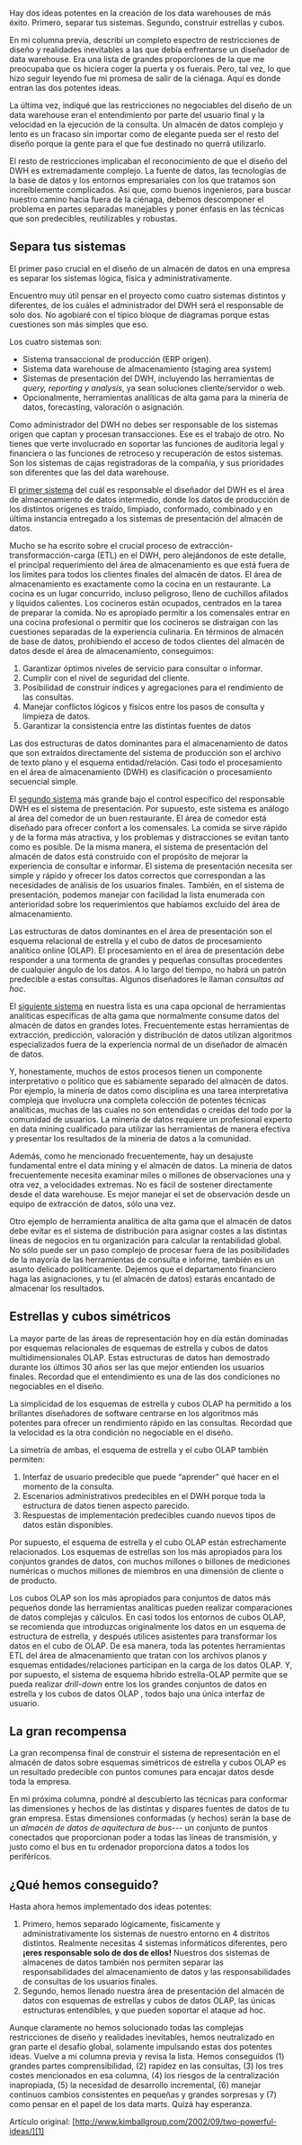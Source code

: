 ﻿---
UniqueId: dvYbjoFOOP
Title: Dos ideas potentes
Url: 2002/dos-ideas-potentes.html
Section: Fundamentos Business Intelligence
Date: 2002-09-17T00:00:00.0000000+02:00
Description: "Hay dos ideas potentes en la creación de los data warehouses de más éxito. Primero, separar tus sistemas. Segundo, construir estrellas y cubos."
Author: Ralph Kimball

---
Hay dos ideas potentes en la creación de los data warehouses de más éxito. Primero, separar tus sistemas. Segundo, construir estrellas y cubos.





En mi columna previa, describí un completo espectro de restricciones de diseño y realidades inevitables a las que debía enfrentarse un diseñador de data warehouse. Era una lista de grandes proporciones de la que me preocupaba que os hiciera coger la puerta y os fuerais. Pero, tal vez, lo que hizo seguir leyendo fue mi promesa de salir de la ciénaga. Aquí es donde entran las dos potentes ideas.

La última vez, indiqué que las restricciones no negociables del diseño de un data warehouse eran el entendimiento por parte del usuario final y la velocidad en la ejecución de la consulta. Un almacén de datos complejo y lento es un fracaso sin importar como de elegante pueda ser el resto del diseño porque la gente para el que fue destinado no querrá utilizarlo.

El resto de restricciones implicaban el reconocimiento de que el diseño del DWH es extremadamente complejo. La fuente de datos, las tecnologías de la base de datos y los entornos empresariales con los que tratamos son increíblemente complicados. Así que, como buenos ingenieros, para buscar nuestro camino hacia fuera de la ciénaga, debemos descomponer el problema en partes separadas manejables y poner énfasis en las técnicas que son predecibles, reutilizables y robustas.

## Separa tus sistemas

El primer paso crucial en el diseño de un almacén de datos en una empresa es separar los sistemas lógica, física y administrativamente.

Encuentro muy útil pensar en el proyecto como cuatro sistemas distintos y diferentes, de los cuáles el administrador del DWH será el responsable de solo dos. No agobiaré con el típico bloque de diagramas porque estas cuestiones son más simples que eso.

Los cuatro sistemas son:

- Sistema transaccional de producción (ERP origen).
- Sistema data warehouse de almacenamiento (staging area system)
- Sistemas de presentación del DWH, incluyendo las herramientas de *query, reporting y analysis*, ya sean soluciones cliente/servidor o web.
- Opcionalmente, herramientas analíticas  de alta gama para la minería de datos, forecasting, valoración o asignación.

Como administrador del DWH no debes ser responsable de los sistemas origen que captan y procesan transacciones. Ese es el trabajo de otro. No tienes que verte involucrado en soportar las funciones de auditoría legal y financiera o las funciones de retroceso y recuperación de estos sistemas. Son los sistemas de cajas registradoras de la compañía, y sus prioridades son diferentes que las del data warehouse.

El <u>primer sistema</u> del cuál es responsable el diseñador del DWH es el área de almacenamiento de datos intermedio, donde los datos de producción de los distintos orígenes  es traído, limpiado, conformado, combinado y en última instancia entregado  a los sistemas de presentación del almacén de datos.

Mucho se ha escrito sobre el crucial proceso de extracción-transformacción-carga (ETL) en el DWH, pero  alejándonos de este detalle, el principal requerimiento del área de almacenamiento es que está fuera de los límites para todos los clientes finales del almacén de datos. El área de almacenamiento es exactamente como la cocina en un restaurante. La cocina es un lugar concurrido, incluso peligroso, lleno de cuchillos afilados y líquidos calientes. Los cocineros están ocupados, centrados en la tarea de preparar la comida. No es apropiado permitir a los comensales entrar en una cocina profesional o permitir que los cocineros se distraigan con las cuestiones separadas de la experiencia culinaria. En términos de almacén de base de datos, prohibiendo el acceso de todos clientes del almacén de datos desde el área de almacenamiento, conseguimos:

1. Garantizar óptimos niveles de servicio para consultar o informar.
2. Cumplir con el nivel de seguridad del cliente.
3. Posibilidad de construir índices y agregaciones para el rendimiento de las consultas.
4. Manejar conflictos lógicos y físicos entre los pasos de consulta y limpieza de datos.
5. Garantizar la consistencia entre las distintas fuentes de datos

Las dos estructuras de datos dominantes para el almacenamiento de datos que son extraídos directamente del sistema de producción son el archivo de texto plano y el esquema entidad/relación. Casi todo el procesamiento en el área de almacenamiento (DWH) es clasificación o procesamiento secuencial simple.

El <u>segundo sistema</u> más grande bajo el control específico del responsable DWH es el sistema de presentación. Por supuesto, este sistema es análogo al área del comedor de un buen restaurante. El área de comedor está diseñado para ofrecer confort a los comensales. La comida se sirve rápido y de la forma más atractiva, y los problemas y distracciones se evitan tanto como es posible. De la misma manera, el sistema de presentación del almacén de datos está construido con el propósito de mejorar la experiencia de consultar e informar. El sistema de presentación necesita ser simple y rápido y ofrecer los datos correctos que correspondan a las necesidades de análisis de los usuarios finales. También, en el sistema de presentación, podemos manejar con facilidad la lista enumerada con anterioridad sobre los requerimientos que habíamos excluido del área de almacenamiento.

Las estructuras de datos dominantes en el área de presentación son el esquema relacional de estrella y el cubo de datos de procesamiento analítico online (OLAP). El procesamiento en el área de presentación debe responder a una tormenta de grandes y pequeñas consultas procedentes de cualquier ángulo de los datos. A lo largo del tiempo, no habrá un patrón predecible a estas consultas. Algunos diseñadores le llaman *consultas ad hoc*.

El <u>siguiente sistema</u> en nuestra lista es una capa opcional de herramientas analíticas específicas de alta gama que normalmente consume datos del almacén de datos en grandes lotes. Frecuentemente estas herramientas de extracción, predicción, valoración y distribución de datos utilizan algoritmos especializados fuera de la experiencia normal de un diseñador de almacén de datos.

Y, honestamente, muchos de estos procesos tienen un componente interpretativo o político que es sabiamente separado  del almacén de datos. Por ejemplo, la minería de datos como disciplina es una tarea interpretativa compleja que involucra una completa colección de potentes técnicas analíticas, muchas de las cuales no son entendidas o creídas del todo por la comunidad de usuarios. La minería de datos requiere un profesional experto en data mining cualificado para utilizar las herramientas de manera efectiva y presentar los resultados de la mineria de datos a la comunidad.

Además, como he mencionado frecuentemente, hay un desajuste fundamental entre el data mining y el almacén de datos. La minería de datos frecuentemente necesita  examinar miles o millones de observaciones una y otra vez, a velocidades extremas. No es fácil de sostener directamente desde el data warehouse. Es mejor manejar el set de observación desde un equipo de extracción de datos, sólo una vez.

Otro ejemplo de herramienta analítica de alta gama que el almacén de datos debe evitar es el sistema de distribución para asignar costes a las distintas líneas de negocios en tu organización para calcular la rentabilidad global. No sólo puede ser un paso complejo de procesar fuera de las posibilidades de la mayoría de las herramientas de consulta e informe, también es un asunto delicado políticamente. Dejemos que el departamento financiero haga las asignaciones, y tu (el almacén de datos) estarás encantado de almacenar los resultados.

## Estrellas y cubos simétricos

La mayor parte de las áreas de representación hoy en día están dominadas por esquemas relacionales de esquemas de estrella y cubos de datos multidimensionales OLAP. Estas estructuras de datos han demostrado durante los  últimos 30 años ser las que mejor entienden los usuarios finales. Recordad que el entendimiento es una de las dos condiciones no negociables en el diseño.

La simplicidad de los esquemas de estrella y cubos OLAP ha permitido a los brillantes diseñadores de software centrarse en los algoritmos más potentes para ofrecer un rendimiento rápido en las consultas. Recordad que la velocidad es la otra condición no negociable en el diseño.

La simetría de ambas, el esquema de estrella y el cubo OLAP también permiten:

1. Interfaz de usuario predecible que puede “aprender” qué hacer en el momento de la consulta.
2. Escenarios administrativos predecibles en el DWH porque toda la estructura de datos tienen aspecto parecido.
3. Respuestas de implementación predecibles cuando nuevos tipos de datos están disponibles.

Por supuesto, el esquema de estrella y el cubo OLAP están estrechamente relacionados. Los esquemas de estrellas son los más apropiados para los conjuntos grandes de datos, con muchos millones o billones de mediciones numéricas o muchos millones de miembros en una dimensión de cliente o de producto.

Los cubos OLAP son los más apropiados para conjuntos de datos más pequeños donde las herramientas analíticas pueden realizar comparaciones de datos complejas y cálculos. En casi todos los entornos de cubos OLAP, se recomienda que introduzcas originalmente los datos en un esquema de estructura de estrella, y después utilices asistentes para transformar los datos en el cubo de OLAP. De esa manera, toda las potentes herramientas ETL del área de almacenamiento que tratan con los archivos planos y esquemas entidades/relaciones participan en la carga de los datos OLAP.  Y, por supuesto, el sistema de esquema híbrido estrella-OLAP permite que se pueda realizar *drill-down* entre los los grandes conjuntos de datos en estrella y los cubos de datos OLAP , todos bajo una única interfaz de usuario.

## La gran recompensa

La gran recompensa final de construir el sistema de representación en el almacén de datos sobre esquemas simétricos de estrella y cubos OLAP es un resultado predecible con puntos comunes para encajar datos desde toda la empresa.

En mi próxima columna, pondré al descubierto las técnicas para conformar las dimensiones y hechos de las distintas y dispares fuentes de datos de tu gran empresa.  Estas dimensiones conformadas (y hechos) serán la base de un *almacén de datos de aquitectura de bus*--- un conjunto de puntos conectados que proporcionan poder a todas las líneas de transmisión, y justo como el bus en tu ordenador proporciona datos a todos los periféricos.

## ¿Qué hemos conseguido?

Hasta ahora hemos implementado dos ideas potentes:

1. Primero, hemos separado lógicamente, físicamente y administrativamente los sistemas de nuestro entorno en 4 distritos distintos. Realmente necesitas 4 sistemas informáticos diferentes, pero **¡eres responsable solo de dos de ellos!** Nuestros dos sistemas de almacenes de datos también nos permiten separar las responsabilidades del almacenamiento de datos y las responsabilidades de consultas de los usuarios finales.
2. Segundo, hemos llenado nuestra área de presentación del almacén de datos con esquemas de estrellas y cubos de datos OLAP, las únicas estructuras entendibles, y que pueden soportar el ataque ad hoc.

Aunque claramente no hemos solucionado todas las  complejas restricciones de diseño y realidades inevitables, hemos neutralizado en gran parte el desafío global, solamente impulsando estas dos potentes ideas. Vuelve a mi columna previa y revisa la lista. Hemos conseguidos (1) grandes partes comprensibilidad, (2) rapidez en las consultas, (3) los tres costes mencionados en esa columna, (4) los riesgos de la centralización inapropiada, (5) la necesidad de desarrollo incremental, (6) manejar continuos cambios consistentes en pequeñas y grandes sorpresas y (7) como pensar en el papel de los data marts. Quizá hay esperanza.

Artículo original: [http://www.kimballgroup.com/2002/09/two-powerful-ideas/][1]





[1]: http://www.kimballgroup.com/2002/09/two-powerful-ideas/